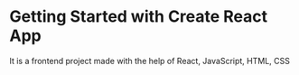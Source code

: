 # Getting Started with Create React App

It is a frontend project made with the help of React, JavaScript, HTML, CSS
